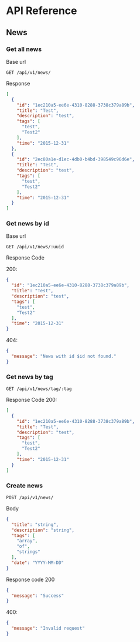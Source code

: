 # API Reference

## News

### Get all news

Base url

```mysql
GET /api/v1/news/
```

Response

```json
[
  {
    "id": "1ec210a5-ee6e-4310-8288-3738c379a89b",
    "title": "Test",
    "description": "test",
    "tags": [
      "test",
      "Test2"
    ],
    "time": "2015-12-31"
  },
  {
    "id": "2ec80a1e-d1ec-4db0-b4bd-398549c96d6e",
    "title": "Test",
    "description": "test",
    "tags": [
      "test",
      "Test2"
    ],
    "time": "2015-12-31"
  }
]
```

### Get news by id

Base url

```mysql
GET /api/v1/news/:uuid
```

Response
Code

200:

```json
{
  "id": "1ec210a5-ee6e-4310-8288-3738c379a89b",
  "title": "Test",
  "description": "test",
  "tags": [
    "test",
    "Test2"
  ],
  "time": "2015-12-31"
}
```

404:

```json
{
  "message": "News with id $id not found."
}
```

### Get news by tag

```mysql
GET /api/v1/news/tag/:tag
```

Response
Code 200:

```json
[
  {
    "id": "1ec210a5-ee6e-4310-8288-3738c379a89b",
    "title": "Test",
    "description": "test",
    "tags": [
      "test",
      "Test2"
    ],
    "time": "2015-12-31"
  }
]
```

### Create news

```mysql
POST /api/v1/news/
```

Body

```json
{
  "title": "string",
  "description": "string",
  "tags": [
    "array",
    "of",
    "strings"
  ],
  "date": "YYYY-MM-DD"
}
```

Response code 200

```json
{
  "message": "Success"
}
```

400:

```json
{
  "message": "Invalid request"
}
```
